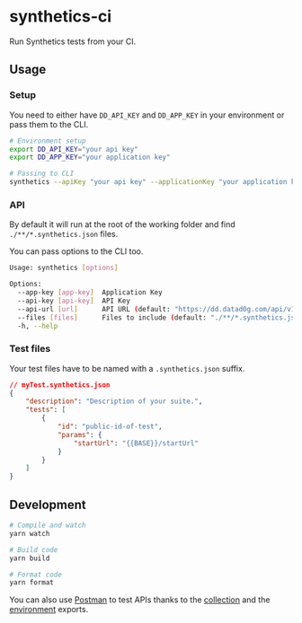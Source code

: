 # synthetics-ci
Run Synthetics tests from your CI.

## Usage

### Setup

You need to either have `DD_API_KEY` and `DD_APP_KEY` in your environment or pass them to the CLI.
```bash
# Environment setup
export DD_API_KEY="your api key"
export DD_APP_KEY="your application key"

# Passing to CLI
synthetics --apiKey "your api key" --applicationKey "your application key"
```

### API

By default it will run at the root of the working folder and find `./**/*.synthetics.json` files.

You can pass options to the CLI too.

```bash
Usage: synthetics [options]

Options:
  --app-key [app-key]  Application Key
  --api-key [api-key]  API Key
  --api-url [url]      API URL (default: "https://dd.datad0g.com/api/v1")
  --files [files]      Files to include (default: "./**/*.synthetics.json")
  -h, --help
```

### Test files

Your test files have to be named with a `.synthetics.json` suffix.

```json
// myTest.synthetics.json
{
    "description": "Description of your suite.",
    "tests": [
        {
            "id": "public-id-of-test",
            "params": {
                "startUrl": "{{BASE}}/startUrl"
            }
        }
    ]
}
```

## Development

```bash
# Compile and watch
yarn watch

# Build code
yarn build

# Format code
yarn format
```

You can also use [Postman](https://www.getpostman.com/) to test APIs thanks to the [collection](./tests/DD.postman_collection.json) and the [environment](./tests/Staging.postman_environment.json) exports.

